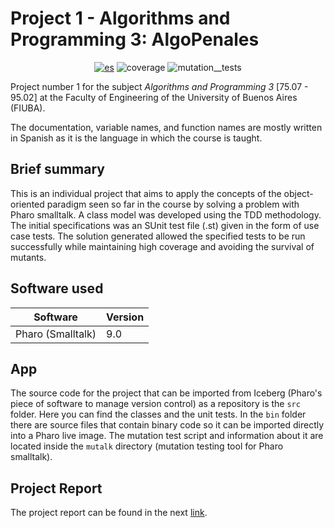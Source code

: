 # Project 1 - Algorithms and Programming 3: **AlgoPenales**

<div align="center">

 [![es](https://img.shields.io/badge/lang-es-orange.svg)](https://github.com/walgab/Assignment_for_Algorithms_3/blob/master/README.es.md) ![coverage](https://img.shields.io/badge/coverage-100%-green) ![mutation__tests](https://img.shields.io/badge/mutation__tests-passing-green)

</div>

Project number 1 for the subject _Algorithms and Programming 3_ [75.07 - 95.02] at the Faculty of Engineering of the University of Buenos Aires (FIUBA).

The documentation, variable names, and function names are mostly written in Spanish as it is the language in which the course is taught.

## Brief summary

This is an individual project that aims to apply the concepts of the object-oriented paradigm seen so far in the course by solving a problem with Pharo smalltalk.
A class model was developed using the TDD methodology. The initial specifications was an SUnit test file (.st) given in the form of use case tests. The solution generated allowed the specified tests to be run successfully while maintaining high coverage and avoiding the survival of mutants.

## Software used

| Software          | Version |
| ----------------- | ------- |
| Pharo (Smalltalk) | 9.0     |

## App

The source code for the project that can be imported from Iceberg (Pharo's piece of software to manage version control) as a repository is the `src` folder. Here you can find the classes and the unit tests.
In the `bin` folder there are source files that contain binary code so it can be imported directly into a Pharo live image.
The mutation test script and information about it are located inside the `mutalk` directory (mutation testing tool for Pharo smalltalk).

## Project Report

The project report can be found in the next [link](./Informe_TP1_AlgoPenales_Algoritmos_III_Suarez.pdf).